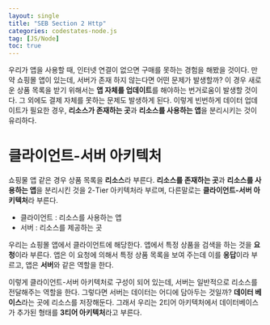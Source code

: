 ```yaml
---
layout: single
title: "SEB Section 2 Http"
categories: codestates-node.js
tag: [JS/Node]
toc: true
---
```


우리가 앱을 사용할 때, 인터넷 연결이 없으면 구매를 못하는 경험을 해봤을 것이다. 만약 쇼핑몰 앱이 있는데, 서버가 존재 하지 않는다면 어떤 문제가 발생할까? 이 경우 새로운 상품 목록을 받기 위해서는 **앱 자체를 업데이트**를 해야하는 번거로움이 발생할 것이다. 그 외에도 결제 자체를 못하는 문제도 발생하게 된다. 이렇게 빈번하게 데이터 업데이트가 필요한 경우, **리소스가 존재하는 곳**과 **리소스를 사용하는 앱**을 분리시키는 것이 유리하다.

# 클라이언트-서버 아키텍처

쇼핑물 앱 같은 경우 상품 목록을 **리소스**라 부른다. **리소스를 존재하는 곳**과 **리소스를 사용하는 앱**을 분리시킨 것을 2-Tier 아키텍처라 부르며, 다른말로는 **클라이언트-서버 아키텍처**라 부른다.

- 클라이언트 : 리소스를 사용하는 앱
- 서버 : 리소스를 제공하는 곳

우리는 쇼핑몰 앱에서 클라이언트에 해당한다. 앱에서 특정 상품을 검색을 하는 것을 **요청**이라 부른다. 앱은 이 요청에 의해서 특정 상품 목록을 보여 주는데 이를 **응답**이라 부르고, 앱은 **서버**와 같은 역할을 한다.

이렇게 클라이언트-서버 아키텍처로 구성이 되어 있는데, 서버는 일반적으로 리소스를 전달해주는 역할을 한다. 그렇다면 서버는 데이터는 어디에 담아두는 것일까? **데이터 베이스**라는 곳에 리소스를 저장해둔다. 그래서 우리는 2티어 아키텍처에서 데이터베이스가 추가된 형태를 **3티어 아키텍처**라고 부른다.
